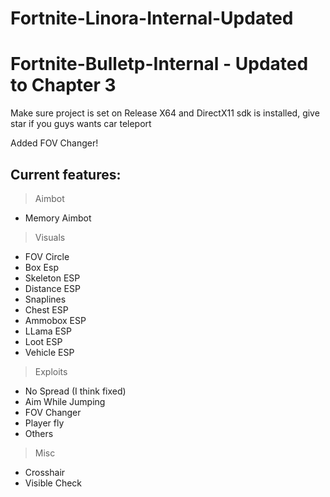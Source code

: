 # Fortnite-Linora-Internal-Updated
# Fortnite-Bulletp-Internal - Updated to Chapter 3

Make sure project is set on Release X64 and DirectX11 sdk is installed, give star if you guys wants car teleport

Added FOV Changer!

## Current features:

> Aimbot
 - Memory Aimbot

> Visuals

 - FOV Circle
 - Box Esp
 - Skeleton ESP
 - Distance ESP
 - Snaplines
 - Chest ESP
 - Ammobox ESP
 - LLama ESP
 - Loot ESP
 - Vehicle ESP

> Exploits

 - No Spread (I think fixed)
 - Aim While Jumping
 - FOV Changer
 - Player fly
 - Others

> Misc

 - Crosshair
 - Visible Check
